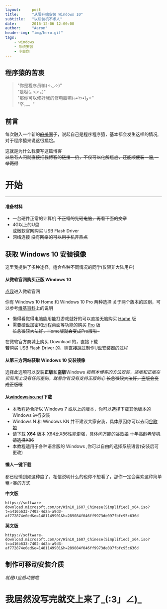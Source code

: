 ```yaml
---
layout:     post
title:      "从零开始安装 Windows 10"
subtitle:   "以后装机不求人"
date:       2016-12-06 12:00:00
author:     "Aaron"
header-img: "img/hero.gif"
tags:
    - windows
    - 系统安装
    - 小白向
---
```


## 程序猿的苦衷

> "你是程序员嘛(✧◡✧)"  
"是哒(｡･ω･｡)"  
"那你可以修好我的修电脑嘛(๑•̀ㅂ•́)و✧"  
"卒。。。"

## 前言

每次融入一个新的~~[麻瓜](https://zh.wikipedia.org/wiki/%E9%BA%BB%E7%93%9C)~~圈子，说起自己是程序程序猿，基本都会发生这样的情况,对于程序猿来说这很尴尬。

这就是为什么我要写这篇博客  
~~以后有人问就直接把我博客的链接一扔，不仅可以化解尴尬，还能顺便装一逼,一举两得~~

# 开始
---

#### 准备材料

- 一台硬件正常的计算机  ~~不正常的先砸电脑，再看下面的文章~~
- 4G以上的U盘  
或微软官网购买 USB Flash Driver
- 网络连接 ~~没有网络的可以用手机开热点~~

## 获取 Windows 10 安装镜像
这里我提供了多种途径，适合各种不同情况的同学(仅限非大陆用户)

#### 从微软官网购买正版 Windows 10

[点我](https://www.microsoft.com/en-us/windows/get-windows-10)进入微软官网

你有 Windows 10 Home 和 Windows 10 Pro 两种选择
关于两个版本的区别，可以参考[维基百科](https://zh.wikipedia.org/zh-cn/Windows_10%E7%89%88%E6%9C%AC%E5%88%97%E8%A1%A8)上的说明

- 懒得看觉得电脑能用能打游戏就好的可以直接无脑购买 [Home](https://www.microsoftstore.com/store/msusa/en_US/pdp/Windows-10-Home/productID.319937100?ICID=Windows_Win10Home_ModE) 版
- 需要硬盘加密和远程桌面等功能的购买 [Pro](https://www.microsoftstore.com/store/msusa/en_US/pdp/Windows-10-Pro/productID.319935900?ICID=Windows_Win10Pro_ModE) 版  
~~长念微软大法好，Home版就会变成Pro版啦~~~

在微软官方商城上购买 Download 的，直接下载  
若购买 USB Flash Driver 的，则直接跳过制作U盘安装器的过程

#### 从第三方网站获取 Windows 10 安装镜像
选择此选项可以安装**正版**和**盗版**Windows
*按照本博客的方法安装，盗版和正版在实际用上没有任何差别，就看你有没有支持正版的心*
~~长念微软大法好，盗版会变成正版哦~~

#### 从[windowsiso.net](http://windowsiso.net/)下载

- 本教程适合所以 Windows 7 或以上的版本，你可以选择下载其他版本的 Windows 进行安装
- Windows N 和 Windows KN 并不建议大家安装，具体原因你可以去问[谷歌娘](www.google.com)
- 请下载 **X64** 版本 X64比X86性能更强，具体问万能的[谷歌娘](www.google.com)
~~十年高龄老爷机请选择X86~~
- 本教程适用于各种语言版的 Windows ,你可以自由的选择系统语言(安装后可更改)

#### 懒人一键下载

都已经懒到如这种度了，相信说明什么的也你不想看了，那你一定会喜欢这种简单粗♂暴的方式

**中文版**  
```
https://software-download.microsoft.com/pr/Win10_1607_Chinese(Simplified)_x64.iso?t=a416b633-7402-4d2a-a9d3-af772874e0ed&e=1481149901&h=289084f046ff9973de097fbfc95c636d
```

**英文版**  
```
https://software-download.microsoft.com/pr/Win10_1607_Chinese(Simplified)_x64.iso?t=a416b633-7402-4d2a-a9d3-af772874e0ed&e=1481149901&h=289084f046ff9973de097fbfc95c636d
```

## 制作可移动安装介质
*就是U盘启动器啦*

# 我居然没写完就交上来了\_(:3」∠)\_
